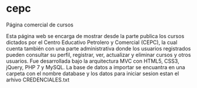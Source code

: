 # cepc
Página comercial de cursos

Esta página web se encarga de mostrar desde la parte publica los cursos dictados por el Centro Educativo Petrolero y Comercial (CEPC), la cual cuenta también con una parte administrativa donde los usuarios registrados pueden consultar su perfil, registrar, ver, actualizar y eliminar cursos y otros usuarios. Fue desarrollada bajo la arquitectura MVC con HTML5, CSS3, jQuery, PHP 7 y MySQL. La base de datos a importar se encuantra en una carpeta con el nombre database y los datos para iniciar sesion estan el arhivo CREDENCIALES.txt  
